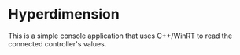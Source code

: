 # Hyperdimension

This is a simple console application that uses C++/WinRT to read the connected controller's values.